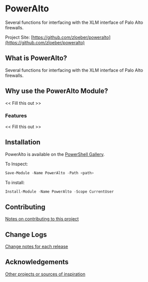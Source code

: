# PowerAlto
Several functions for interfacing with the XLM interface of Palo Alto firewalls.

Project Site: [https://github.com/zloeber/poweralto](https://github.com/zloeber/poweralto)

## What is PowerAlto?
Several functions for interfacing with the XLM interface of Palo Alto firewalls.

## Why use the PowerAlto Module?
<< Fill this out >>

### Features
<< Fill this out >>

## Installation
PowerAlto is available on the [PowerShell Gallery](https://www.powershellgallery.com/packages/PowerAlto/).

To Inspect:
```powershell
Save-Module -Name PowerAlto -Path <path>
```
To install:
```powershell
Install-Module -Name PowerAlto -Scope CurrentUser
```

## Contributing
[Notes on contributing to this project](Contributing.md)

## Change Logs
[Change notes for each release](ChangeLogs.md)

## Acknowledgements
[Other projects or sources of inspiration](Acknowledgements.md)



